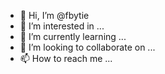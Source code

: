 - 👋 Hi, I’m @fbytie
- 👀 I’m interested in ...
- 🌱 I’m currently learning ...
- 💞️ I’m looking to collaborate on ...
- 📫 How to reach me ...

<!---
fbytie/fbytie is a ✨ special ✨ repository because its `README.md` (this file) appears on your GitHub profile.
You can click the Preview link to take a look at your changes.
--->
